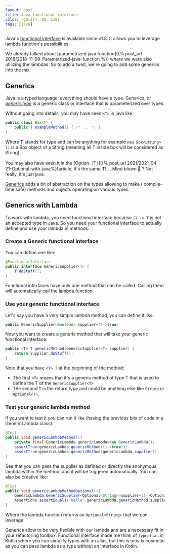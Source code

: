 ```yaml
---
layout: post 
title: Java functional interface 
color: rgb(214, 80, 118)
tags: [java]
---
```


Java's [functional interface](https://docs.oracle.com/javase/8/docs/api/java/lang/FunctionalInterface.html) is available
since v1.8. It allows you to leverage lambda function's possibilities.

We already talked about [parametrized java function]({% post_url 2018/2018-11-09-Parametrized-java-function %}) where we were
also utilizing the lambdas. So to add a twist, we're going to add some generics into the mix.

## Generics

Java is a typed language, everything should have a type. Generics, or [_generic type_](https://docs.oracle.com/javase/tutorial/java/generics/types.html) 
is a generic class or interface that is parameterized over types. 

Without going into details, you may have seen `<T>` in java like:

```java
public class Box<T> {
    public T exampleMethod() { /* ... */ }
}
```

Where **T** stands for type and can be anything for example `new Box<String>()` is a Box object of a String (meaning all
T inside box will be considered as String).

You may also have seen it in the [Option〈T〉]({% post_url 2021/2021-04-21-Optional-with-java%})article,
it's the same **T**! ... Mind blown 🤯 ? Not really, it's just java.

[Generics](https://en.wikipedia.org/wiki/Generics_in_Java) adds a bit of abstraction on the types allowing to make (
compile-time safe) methods and objects operating on various types.

## Generics with Lambda

To work with lambda, you need functional interface because `() -> T` is not an accepted type in Java. So you need your
functional interface to actually define and use your lambda in methods.

### Create a Generic functional interface

You can define one like:

```java
@FunctionalInterface
public interface GenericSupplier<T> {
    T doStuff();
}
```

Functional interfaces have only one method that can be called. Calling them will automatically call the lambda function.

### Use your generic functional interface

Let's say you have a very simple lambda method, you can define it like:

```java
public GenericSupplier<Boolean> supplier=()->true;
```

Now you want to create a generic method that will take your generic functional interface:

```java
public <T> T genericMethod(GenericSupplier<T> supplier) {
    return supplier.doStuff();
}
```

Note that you have `<T> T` at the beginning of the method:
- The first `<T>` means that it's a generic method of type T that is used to define the T of the `GenericSupplier<T>`
- The second `T` is the return type and could be anything else like `String` or `Optional<T>`.

### Test your generic lambda method

If you want to test it you can run it like (having the previous bits of code in a GenericLambda class):

```java
@Test
public void genericLambdaMethod(){
    private final GenericLambda genericLambda=new GenericLambda();
    assertTrue(genericLambda.genericMethod(()->true));
    assertTrue(genericLambda.genericMethod(genericLambda.supplier));
}
```

See that you can pass the supplier as defined or directly the anonymous lambda within the method, and it will be
triggered automatically. You can also be creative like:

```java
@Test
public void genericLambdaMethodOptional(){
    GenericLambda.GenericSupplier<Optional<String>>supplier=()->Optional.of("Hello");
    Assertions.assertEquals("Hello",genericLambda.genericMethod(supplier).orElse("fail"));
}
```

Where the lambda function returns an `Optional<String>` that we can leverage.

Generics allow to be very flexible with our lambda and are a necessary fit in your refactoring toolbox. Functional
interface made me think of `typealias` in Kotlin where you can simplify types with an alias, but this is mostly cosmetic
as you can pass lambda as a type without an interface in Kotlin.
